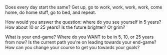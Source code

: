 Does every day start the same?  Get up, go to work, work, work, work, come home, do home stuff, go to bed, and repeat.

How would you answer the question: where do you see yourself in 5 years? How about 10 or 25 years?  Is the future brighter? Or grim?

What is your end-game?  Where do you WANT to be in 5, 10, or 25 years from now?  Is the current path you're on leading towards your end-game?  How can you change your course to get you towards your goals?
